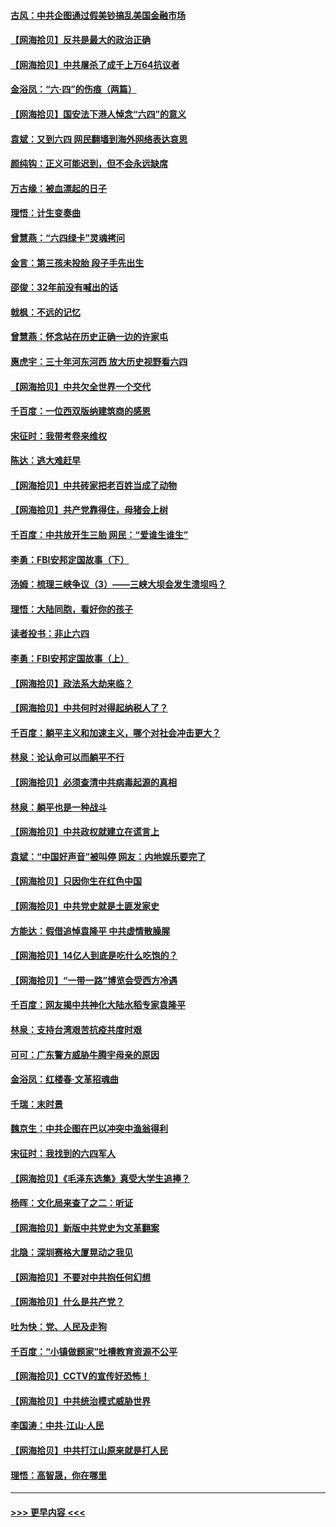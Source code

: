 #### [古风：中共企图通过假美钞搞乱美国金融市场](../pages/nsc993/n13009626.md?t=06091801) 
#### [【网海拾贝】反共是最大的政治正确](../pages/nsc993/n13007051.md?t=06091801) 
#### [【网海拾贝】中共屠杀了成千上万64抗议者](../pages/nsc993/n13002713.md?t=06091801) 
#### [金浴凤：“六·四”的伤痕（两篇）](../pages/nsc993/n13001719.md?t=06091801) 
#### [【网海拾贝】国安法下港人悼念“六四”的意义](../pages/nsc993/n13001039.md?t=06091801) 
#### [袁斌：又到六四 网民翻墙到海外网络表达哀思](../pages/nsc993/n13000995.md?t=06091801) 
#### [颜纯钩：正义可能迟到，但不会永远缺席](../pages/nsc993/n13000920.md?t=06091801) 
#### [万古缘：被血漂起的日子](../pages/nsc993/n13000914.md?t=06091801) 
#### [理悟：计生变奏曲](../pages/nsc993/n13000414.md?t=06091801) 
#### [曾慧燕：“六四绿卡”灵魂拷问](../pages/nsc993/n13000277.md?t=06091801) 
#### [金言：第三孩未投胎 段子手先出生](../pages/nsc993/n13000215.md?t=06091801) 
#### [邵俊：32年前没有喊出的话](../pages/nsc993/n13000181.md?t=06091801) 
#### [戟枫：不远的记忆](../pages/nsc993/n13000121.md?t=06091801) 
#### [曾慧燕：怀念站在历史正确一边的许家屯](../pages/nsc993/n13000073.md?t=06091801) 
#### [惠虎宇：三十年河东河西 放大历史视野看六四](../pages/nsc993/n13000018.md?t=06091801) 
#### [【网海拾贝】中共欠全世界一个交代](../pages/nsc993/n12998706.md?t=06091801) 
#### [千百度：一位西双版纳建筑商的感恩](../pages/nsc993/n12998487.md?t=06091801) 
#### [宋征时：我带考卷来维权](../pages/nsc993/n12994088.md?t=06091801) 
#### [陈达：逃大难赶早](../pages/nsc993/n12993569.md?t=06091801) 
#### [【网海拾贝】中共砖家把老百姓当成了动物](../pages/nsc993/n12993483.md?t=06091801) 
#### [【网海拾贝】共产党靠得住，母猪会上树](../pages/nsc993/n12990730.md?t=06091801) 
#### [千百度：中共放开生三胎 网民：“爱谁生谁生”](../pages/nsc993/n12990644.md?t=06091801) 
#### [李勇：FBI安邦定国故事（下）](../pages/nsc993/n12987854.md?t=06091801) 
#### [汤姆：梳理三峡争议（3）——三峡大坝会发生溃坝吗？](../pages/nsc993/n12989806.md?t=06091801) 
#### [理悟：大陆同胞，看好你的孩子](../pages/nsc993/n12989778.md?t=06091801) 
#### [读者投书：非止六四](../pages/nsc993/n12989673.md?t=06091801) 
#### [李勇：FBI安邦定国故事（上）](../pages/nsc993/n12987749.md?t=06091801) 
#### [【网海拾贝】政法系大劫来临？](../pages/nsc993/n12987596.md?t=06091801) 
#### [【网海拾贝】中共何时对得起纳税人了？](../pages/nsc993/n12985578.md?t=06091801) 
#### [千百度：躺平主义和加速主义，哪个对社会冲击更大？](../pages/nsc993/n12985512.md?t=06091801) 
#### [林泉：论认命可以而躺平不行](../pages/nsc993/n12985505.md?t=06091801) 
#### [【网海拾贝】必须查清中共病毒起源的真相](../pages/nsc993/n12984276.md?t=06091801) 
#### [林泉：躺平也是一种战斗](../pages/nsc993/n12984194.md?t=06091801) 
#### [【网海拾贝】中共政权就建立在谎言上](../pages/nsc993/n12981880.md?t=06091801) 
#### [袁斌：“中国好声音”被叫停 网友：内地娱乐要完了](../pages/nsc993/n12981826.md?t=06091801) 
#### [【网海拾贝】只因你生在红色中国](../pages/nsc993/n12979096.md?t=06091801) 
#### [【网海拾贝】中共党史就是土匪发家史](../pages/nsc993/n12976478.md?t=06091801) 
#### [方能达：假借追悼袁隆平 中共虚情散臊腥](../pages/nsc993/n12976396.md?t=06091801) 
#### [【网海拾贝】14亿人到底是吃什么吃饱的？](../pages/nsc993/n12974125.md?t=06091801) 
#### [【网海拾贝】“一带一路”博览会受西方冷遇](../pages/nsc993/n12971787.md?t=06091801) 
#### [千百度：网友揭中共神化大陆水稻专家袁隆平](../pages/nsc993/n12971733.md?t=06091801) 
#### [林泉：支持台湾艰苦抗疫共度时艰](../pages/nsc993/n12971350.md?t=06091801) 
#### [可可：广东警方威胁牛腾宇母亲的原因](../pages/nsc993/n12971100.md?t=06091801) 
#### [金浴凤：红楼春·文革招魂曲](../pages/nsc993/n12970354.md?t=06091801) 
#### [千瑞：末时景](../pages/nsc993/n12970337.md?t=06091801) 
#### [魏京生：中共企图在巴以冲突中渔翁得利](../pages/nsc993/n12970286.md?t=06091801) 
#### [宋征时：我找到的六四军人](../pages/nsc993/n12970213.md?t=06091801) 
#### [【网海拾贝】《毛泽东选集》真受大学生追捧？](../pages/nsc993/n12968779.md?t=06091801) 
#### [杨晖：文化局来查了之二：听证](../pages/nsc993/n12966528.md?t=06091801) 
#### [【网海拾贝】新版中共党史为文革翻案](../pages/nsc993/n12967526.md?t=06091801) 
#### [北隐：深圳赛格大厦晃动之我见](../pages/nsc993/n12967393.md?t=06091801) 
#### [【网海拾贝】不要对中共抱任何幻想](../pages/nsc993/n12965222.md?t=06091801) 
#### [【网海拾贝】什么是共产党？](../pages/nsc993/n12962781.md?t=06091801) 
#### [吐为快：党、人民及走狗](../pages/nsc993/n12962747.md?t=06091801) 
#### [千百度：“小镇做题家”吐槽教育资源不公平](../pages/nsc993/n12962705.md?t=06091801) 
#### [【网海拾贝】CCTV的宣传好恐怖！](../pages/nsc993/n12959984.md?t=06091801) 
#### [【网海拾贝】中共统治模式威胁世界](../pages/nsc993/n12957622.md?t=06091801) 
#### [李国涛：中共‧江山‧人民](../pages/nsc993/n12957502.md?t=06091801) 
#### [【网海拾贝】中共打江山原来就是打人民](../pages/nsc993/n12954345.md?t=06091801) 
#### [理悟：高智晟，你在哪里](../pages/nsc993/n12953115.md?t=06091801) 

----
#### [ >>> 更早内容 <<< ](../indexes/nsc993-earlier.md)
